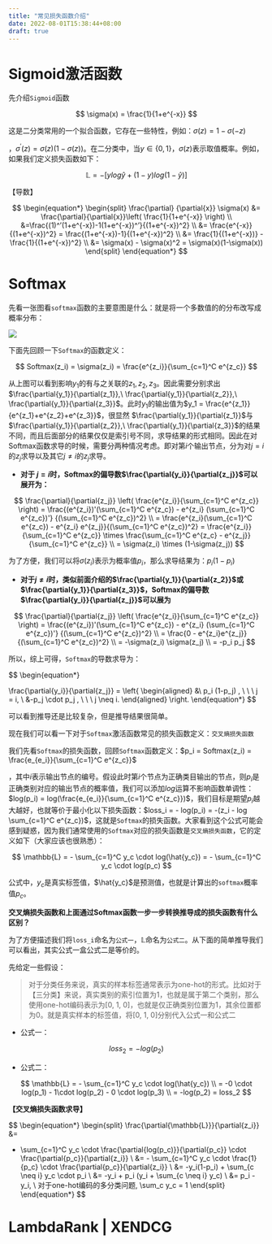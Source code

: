 ```yaml
---
title: "常见损失函数介绍"
date: 2022-08-01T15:38:44+08:00
draft: true
---
```


# Sigmoid激活函数

先介绍`Sigmoid`函数

$$
\sigma(x) = \frac{1}{1+e^{-x}}
$$

这是二分类常用的一个拟合函数，它存在一些特性，例如：$\sigma(z) = 1-\sigma(-z)$

，$\sigma^{'}(z) = \sigma(z) (1-\sigma(z))$。在二分类中，当$y \in \{0, 1\}$，$\sigma(z)$表示取值概率。例如，如果我们定义损失函数如下：

$$
\mathbb{L} = -\left[ ylog\hat{y} + (1-y)log(1-\hat{y}) \right]
$$

【导数】

$$
\begin{equation*}
\begin{split}
\frac{\partial} {\partial{x}} \sigma(x) &= \frac{\partial}{\partial{x}}\left( \frac{1}{1+e^{-x}} \right) \\
 &=\frac{(1)^’(1+e^{-x})-1(1+e^{-x})^’}{(1+e^{-x})^2} \\
 &= \frac{e^{-x}}{(1+e^{-x})^2} = \frac{(1+e^{-x})-1}{(1+e^{-x})^2} \\
 &= \frac{1}{(1+e^{-x})} - \frac{1}{(1+e^{-x})^2} \\
 &= \sigma(x) - \sigma(x)^2 = \sigma(x)(1-\sigma(x))
\end{split}
\end{equation*}
$$









# Softmax

先看一张图看`softmax`函数的主要意图是什么：就是将一个多数值的的分布改写成概率分布：

![](https://pic4.zhimg.com/v2-c182d5befdd1c39cb1ca1f6391d05d97_r.jpg)

下面先回顾一下`Softmax`的函数定义：

$$
Softmax(z_i) = \sigma(z_i) = \frac{e^{z_i}}{\sum_{c=1}^C e^{z_c}}
$$

从上图可以看到影响$y_1$的有与之关联的$z_1,z_2,z_3$。因此需要分别求出$\frac{\partial{y_1}}{\partial{z_1}},\ \frac{\partial{y_1}}{\partial{z_2}},\ \frac{\partial{y_1}}{\partial{z_3}}$。此时$y_1$的输出值为$y_1 = \frac{e^{z_1}}{e^{z_1}+e^{z_2}+e^{z_3}}$，很显然 $\frac{\partial{y_1}}{\partial{z_1}}$与$\frac{\partial{y_1}}{\partial{z_2}},\ \frac{\partial{y_1}}{\partial{z_3}}$的结果不同，而且后面部分的结果仅仅是索引号不同，求导结果的形式相同。因此在对Softmax函数求导的时候，需要分两种情况考虑。即对第$i$个输出节点，分为对$j=i$的$z_j$求导以及其它$j \neq i$的$z_j$求导。

- **对于 $j=i$时，Softmax的偏导数$\frac{\partial{y_i}}{\partial{z_j}}$可以展开为：**

$$
\frac{\partial}{\partial{z_j}} \left( \frac{e^{z_i}}{\sum_{c=1}^C e^{z_c}}  \right)
 = \frac{(e^{z_i})'(\sum_{c=1}^C e^{z_c}) - e^{z_i} (\sum_{c=1}^C e^{z_c})'} {(\sum_{c=1}^C e^{z_c})^2} \\
= \frac{e^{z_i}(\sum_{c=1}^C e^{z_c})  - e^{z_i} e^{z_j}}{(\sum_{c=1}^C e^{z_c})^2} 
= \frac{e^{z_i}}{\sum_{c=1}^C e^{z_c}} \times \frac{\sum_{c=1}^C e^{z_c} - e^{z_j}}{\sum_{c=1}^C e^{z_c}} \\
= \sigma(z_i) \times (1-\sigma(z_j))
$$

为了方便，我们可以将$\sigma(z_i)$表示为概率值$p_i$，那么求导结果为：$p_i(1-p_i)$



- **对于$j \neq i$时，类似前面介绍的$\frac{\partial{y_1}}{\partial{z_2}}$或$\frac{\partial{y_1}}{\partial{z_3}}$，Softmax的偏导数$\frac{\partial{y_i}}{\partial{z_j}}$可以展为**

$$
\frac{\partial}{\partial{z_j}} \left( \frac{e^{z_i}}{\sum_{c=1}^C e^{z_c}}  \right)
 = \frac{(e^{z_i})'(\sum_{c=1}^C e^{z_c}) - e^{z_i} (\sum_{c=1}^C e^{z_c})'} {(\sum_{c=1}^C e^{z_c})^2} \\
= \frac{0 -  e^{z_i}e^{z_j}}{(\sum_{c=1}^C e^{z_c})^2} \\
= -\sigma(z_i) \sigma(z_j) \\
= -p_i p_j
$$

所以，综上可得，`Softmax`的导数求导为：

$$
\begin{equation*}

\frac{\partial{y_i}}{\partial{z_j}} = \left\{
\begin{aligned}
&\ p_i (1-p_j) , \ \ \  j = i, \\
&-p_j \cdot p_j , \ \ \ j \neq i.
\end{aligned}
\right.
\end{equation*}
$$

可以看到推导还是比较复杂，但是推导结果很简单。



现在我们可以看一下对于`Softmax`激活函数常见的损失函数定义：`交叉熵损失函数`

我们先看`Softmax`的损失函数，回顾`Softmax`函数定义：$p_i = Softmax(z_i) = \frac{e_{e_i}}{\sum_{c=1}^C e^{z_c}}$

，其中$i$表示输出节点的编号。假设此时第$i$个节点为正确类目输出的节点，则$p_i$是正确类别对应的输出节点的概率值，我们可以添加$log$运算不影响函数单调性：$log(p_i) = log(\frac{e_{e_i}}{\sum_{c=1}^C e^{z_c}})$，我们目标是期望$p_i$越大越好，也就等价于最小化以下损失函数：$loss_i = - log(p_i) = -(z_i - log \sum_{c=1}^C e^{z_c})$，这就是`Softmax`的损失函数。大家看到这个公式可能会感到疑惑，因为我们通常使用的`Softmax`对应的损失函数是`交叉熵损失函数`，它的定义如下（大家应该也很熟悉）：

$$
\mathbb{L} = - \sum_{c=1}^C y_c \cdot log(\hat{y_c}) = - \sum_{c=1}^C y_c \cdot log(p_c)
$$

公式中，$y_c$是真实标签值，$\hat{y_c}$是预测值，也就是计算出的`softmax`概率值$p_c$。

****交叉熵损失函数和上面通过Softmax函数一步一步转换推导成的损失函数有什么区别？****

为了方便描述我们将`loss_i`命名为`公式一`，$\mathbb{L}$命名为`公式二`。从下面的简单推导我们可以看出，其实公式一盒公式二是等价的。

先给定一些假设：

> 对于分类任务来说，真实的样本标签通常表示为one-hot的形式。比如对于【三分类】来说，真实类别的索引位置为1，也就是属于第二个类别，那么使用one-hot编码表示为[0, 1, 0]，也就是仅正确类别位置为1，其余位置都为0。就是真实样本的标签值，将[0, 1, 0]分别代入公式一和公式二

- 公式一：

$$
loss_2 = -log(p_2)
$$





- 公式二：

$$
\mathbb{L} = - \sum_{c=1}^C y_c \cdot log(\hat{y_c}) \\
= -0 \cdot log(p_1) - 1\cdot log(p_2) - 0 \cdot log(p_3) \\
= -log(p_2) = loss_2
$$

**【交叉熵损失函数求导】**

$$
\begin{equation*}
\begin{split}
\frac{\partial{\mathbb{L}}}{\partial{z_i}} &= 
- \sum_{c=1}^C y_c \cdot \frac{\partial{log(p_c)}}{\partial{p_c}} 
\cdot \frac{\partial{p_c}}{\partial{z_i}} \\
           &= - \sum_{c=1}^C y_c \cdot \frac{1}{p_c} \cdot \frac{\partial{p_c}}{\partial{z_i}} \\
&= -y_i(1-p_i) + \sum_{c \neq i} y_c \cdot p_i \\
&= -y_i + p_i (y_i + \sum_{c \neq i} y_c) \\
&= p_i - y_i, \ 对于one-hot编码的多分类问题, \sum_c y_c = 1
\end{split}
\end{equation*}
$$



# LambdaRank | XENDCG


